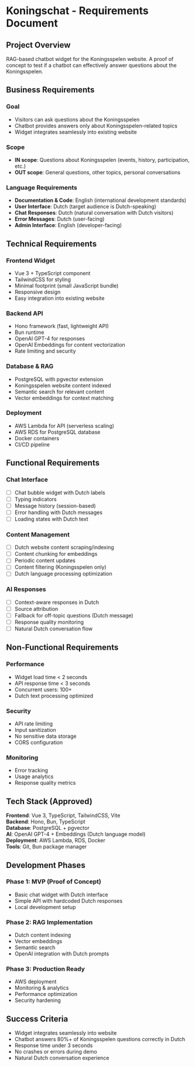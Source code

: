 # Koningschat - Requirements Document

## Project Overview
RAG-based chatbot widget for the Koningsspelen website. A proof of concept to test if a chatbot can effectively answer questions about the Koningsspelen.

## Business Requirements

### Goal
- Visitors can ask questions about the Koningsspelen
- Chatbot provides answers only about Koningsspelen-related topics
- Widget integrates seamlessly into existing website

### Scope
- **IN scope**: Questions about Koningsspelen (events, history, participation, etc.)
- **OUT scope**: General questions, other topics, personal conversations

### Language Requirements
- **Documentation & Code**: English (international development standards)
- **User Interface**: Dutch (target audience is Dutch-speaking)
- **Chat Responses**: Dutch (natural conversation with Dutch visitors)
- **Error Messages**: Dutch (user-facing)
- **Admin Interface**: English (developer-facing)

## Technical Requirements

### Frontend Widget
- Vue 3 + TypeScript component
- TailwindCSS for styling
- Minimal footprint (small JavaScript bundle)
- Responsive design
- Easy integration into existing website

### Backend API
- Hono framework (fast, lightweight API)
- Bun runtime
- OpenAI GPT-4 for responses
- OpenAI Embeddings for content vectorization
- Rate limiting and security

### Database & RAG
- PostgreSQL with pgvector extension
- Koningsspelen website content indexed
- Semantic search for relevant content
- Vector embeddings for context matching

### Deployment
- AWS Lambda for API (serverless scaling)
- AWS RDS for PostgreSQL database
- Docker containers
- CI/CD pipeline

## Functional Requirements

### Chat Interface
- [ ] Chat bubble widget with Dutch labels
- [ ] Typing indicators
- [ ] Message history (session-based)
- [ ] Error handling with Dutch messages
- [ ] Loading states with Dutch text

### Content Management
- [ ] Dutch website content scraping/indexing
- [ ] Content chunking for embeddings
- [ ] Periodic content updates
- [ ] Content filtering (Koningsspelen only)
- [ ] Dutch language processing optimization

### AI Responses
- [ ] Context-aware responses in Dutch
- [ ] Source attribution
- [ ] Fallback for off-topic questions (Dutch message)
- [ ] Response quality monitoring
- [ ] Natural Dutch conversation flow

## Non-Functional Requirements

### Performance
- Widget load time < 2 seconds
- API response time < 3 seconds
- Concurrent users: 100+
- Dutch text processing optimized

### Security
- API rate limiting
- Input sanitization
- No sensitive data storage
- CORS configuration

### Monitoring
- Error tracking
- Usage analytics
- Response quality metrics

## Tech Stack (Approved)

**Frontend**: Vue 3, TypeScript, TailwindCSS, Vite  
**Backend**: Hono, Bun, TypeScript  
**Database**: PostgreSQL + pgvector  
**AI**: OpenAI GPT-4 + Embeddings (Dutch language model)  
**Deployment**: AWS Lambda, RDS, Docker  
**Tools**: Git, Bun package manager  

## Development Phases

### Phase 1: MVP (Proof of Concept)
- Basic chat widget with Dutch interface
- Simple API with hardcoded Dutch responses
- Local development setup

### Phase 2: RAG Implementation
- Dutch content indexing
- Vector embeddings
- Semantic search
- OpenAI integration with Dutch prompts

### Phase 3: Production Ready
- AWS deployment
- Monitoring & analytics
- Performance optimization
- Security hardening

## Success Criteria
- Widget integrates seamlessly into website
- Chatbot answers 80%+ of Koningsspelen questions correctly in Dutch
- Response time under 3 seconds
- No crashes or errors during demo
- Natural Dutch conversation experience
